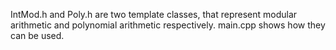 IntMod.h and Poly.h are two template classes, that represent modular arithmetic and polynomial arithmetic respectively. main.cpp shows how they can be used.
